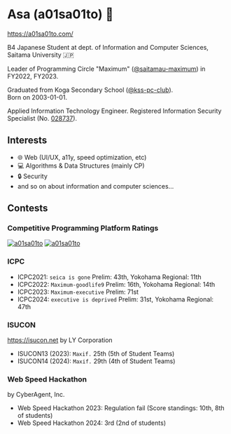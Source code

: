 # Asa (a01sa01to) 👋

<https://a01sa01to.com/>

B4 Japanese Student at dept. of Information and Computer Sciences, Saitama University :jp:

Leader of Programming Circle "Maximum" ([@saitamau-maximum](https://github.com/saitamau-maximum)) in FY2022, FY2023.

Graduated from Koga Secondary School ([@kss-pc-club](https://github.com/kss-pc-club)).<br>
Born on 2003-01-01.

Applied Information Technology Engineer. Registered Information Security Specialist (No. [028737](https://riss.ipa.go.jp/r?r=028737)).

## Interests

- 🌐 Web (UI/UX, a11y, speed optimization, etc)
- 💻 Algorithms & Data Structures (mainly CP)
- 🔒 Security
- and so on about information and computer sciences...

## Contests

### Competitive Programming Platform Ratings

[![a01sa01to](https://img.shields.io/endpoint?url=https%3A%2F%2Fatcoder-badges.now.sh%2Fapi%2Fatcoder%2Fjson%2Fa01sa01to&style=for-the-badge)](https://atcoder.jp/users/a01sa01to)
[![a01sa01to](https://img.shields.io/endpoint?url=https%3A%2F%2Fatcoder-badges.now.sh%2Fapi%2Fcodeforces%2Fjson%2Fa01sa01to&style=for-the-badge)](https://codeforces.com/profile/a01sa01to)

### ICPC

- ICPC2021: `seica is gone` Prelim: 43th, Yokohama Regional: 11th
- ICPC2022: `Maximum-goodlife9` Prelim: 16th, Yokohama Regional: 14th
- ICPC2023: `Maximum-executive` Prelim: 71st
- ICPC2024: `executive is deprived` Prelim: 31st, Yokohama Regional: 47th

### ISUCON

<https://isucon.net> by LY Corporation

- ISUCON13 (2023): `Maxif.` 25th (5th of Student Teams)
- ISUCON14 (2024): `Maxif.` 29th (4th of Student Teams)

### Web Speed Hackathon

by CyberAgent, Inc.

- Web Speed Hackathon 2023: Regulation fail (Score standings: 10th, 8th of students)
- Web Speed Hackathon 2024: 3rd (2nd of students)
